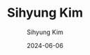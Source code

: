 ---
layout: personal_info  # FIXED! DO NOT CHANGE!
author: Sihyung Kim   # your name
title:  Sihyung Kim   # your name
date:   2024-06-06

params:
    position:  "Master Course"    # TODO: push your position; the position should be the one between ["Principal Investigator", "PhD Course", "Master Course", "Graduate", Alumni]
    job_title: "Researcher"       # TODO: all of the students should specify the title of himself as a "Researcher"
    email:     "suung33@skku.edu"  # TODO: school email address (if you don't want to upload your email address, comment or remove this line!)
    
    profile_image: Sihyung.jpg  # TODO: put the filename of the profile image here 

    interests: [   # TODO: fill out your research interests
        "Accelerator"
    ]

    # biography: |   # TODO: fill out your short biography... Introduce yourself! (if you don't want to upload your biography, comment or remove this whole section!)
    #     Lorem Ipsum is simply dummy text of the printing and typesetting industry. Lorem Ipsum has been the industry's standard dummy text ever since the 1500s, when an unknown printer took a galley of type and scrambled it to make a type specimen book. It has survived not only five centuries, but also the leap into electronic typesetting, remaining essentially unchanged. It was popularised in the 1960s with the release of Letraset sheets containing Lorem Ipsum passages, and more recently with desktop publishing software like Aldus PageMaker including versions of Lorem Ipsum.

    # enable_sections:  # TODO: this section checks whether to show "Experiences", "Awards and Honors", "Activities" (publications will automatically be added to your page)
    #     enable_experiences:   true  # enable "Professional Experience" section
    #     enable_awards_honors: true  # enable "Awards & Honors" section
    #     enable_activities:    true  # enable "Professional Activities" section


    # # The sections below are optional...

    # experiences:  # provide your professional experiences
    #     - {
    #         exp_from: "2021",  # start-date of this experience
    #         exp_to:   "",      # end-date of this experience (make this field empty if you are currently going through this experience)
    #         exp_desc: "Assistant Professor at Sungkyunkwan University"
    #     }
    #     - {
    #         exp_from: "2018",
    #         exp_to:   "2021",
    #         exp_desc: "Assistant Professor at Kyungpook National University"
    #     }

    # awards_honor:  # provide the list of awards that you won
    #     - 2014 Best Paper Nominee, IEEE International Conference on Computer Design (ICCD'14)

    # activities:  # provide list of professional activities
    #     - { 
    #         act_type: "Editorial Board Member",  # type of the activity
    #         act_desc: "IEMEK Journal of Embedded Systems and Applications"  # detailed description of the activity
    #     }
    #     - {
    #         act_type: "Program Committee",
    #         act_desc: "IEEE International Conference on Computer Design (ICCD 2019)"
    #     }
    #     - {
    #         act_type: "Reviewer",
    #         act_desc: "IEEE International Conference on Computer Design (ICCD)"
    #     }
---